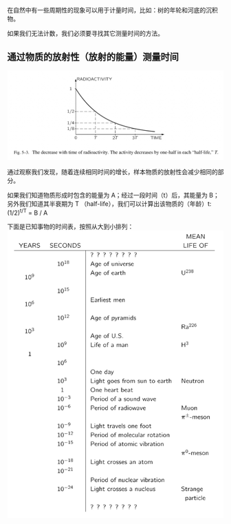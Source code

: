 在自然中有一些周期性的现象可以用于计量时间，比如：树的年轮和河底的沉积物。

如果我们无法计数，我们必须要寻找其它测量时间的方法。

## 通过物质的放射性（放射的能量）测量时间
![放射性与时间的关系](/assets/volume-1/fig-5-3.png)

通过观察我们发现，随着连续相同时间的增长，样本物质的放射性会减少相同的部分。

如果我们知道物质形成时包含的能量为 A；经过一段时间（t）后，其能量为 B；另外我们知道其半衰期为 T （half-life），我们可以计算出该物质的（年龄）t:
(1/2)<sup>t/T</sup> = B / A

下面是已知事物的时间表，按照从大到小排列：
![已知事物的时间表](/assets/volume-1/fig-matter-duration.png)
